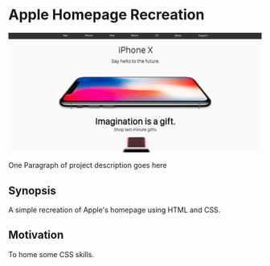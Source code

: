 # Apple Homepage Recreation

![alt text](img.png "Page Landing")

One Paragraph of project description goes here

## Synopsis
A simple recreation of Apple's homepage using HTML and CSS. 

## Motivation
To home some CSS skills.




